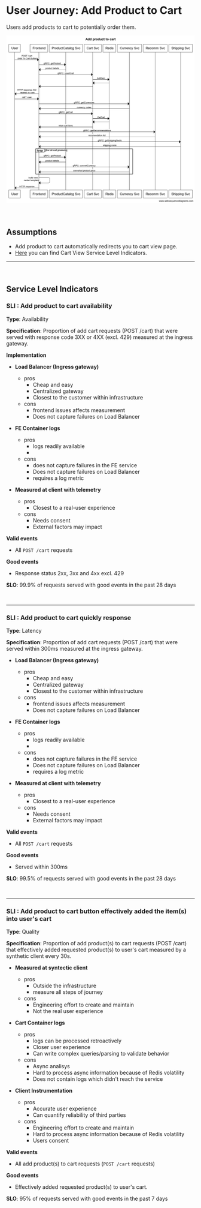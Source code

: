 # User Journey: Add Product to Cart

Users add products to cart to potentially order them.

![diagram](img/add_product_to_cart.png "Add Product to Cart Sequence")

<br/>

## **Assumptions**

* Add product to cart automatically redirects you to cart view page.
* [Here](view_cart.md) you can find Cart View Service Level Indicators.

---

<br/>

## **Service Level Indicators**

### SLI : Add product to cart availability

**Type**: Availability

**Specification**: Proportion of add cart requests (POST /cart) that were served with response code 3XX or 4XX (excl. 429) measured at the ingress gateway.

**Implementation**
* **Load Balancer (Ingress gateway)**
    - pros
        - Cheap and easy
        - Centralized gateway
        - Closest to the customer within infrastructure
    - cons
        - frontend issues affects measurement
        - Does not capture failures on Load Balancer

* **FE Container logs**
    - pros
        - logs readily available
        - 
    - cons
        - does not capture failures in the FE service
        - Does not capture failures on Load Balancer
        - requires a log metric

* **Measured at client with telemetry**
    - pros
        - Closest to a real-user experience
    - cons
        - Needs consent
        - External factors may impact

**Valid events**

- All `POST /cart` requests

**Good events**

- Response status 2xx, 3xx and 4xx excl. 429

**SLO**: 99.9% of requests served with good events in the past 28 days

<br/>

---

### SLI : Add product to cart quickly response

**Type**: Latency

**Specification**: Proportion of add cart requests (POST /cart) that were served within 300ms measured at the ingress gateway.

* **Load Balancer (Ingress gateway)**
    - pros
        - Cheap and easy
        - Centralized gateway
        - Closest to the customer within infrastructure
    - cons
        - frontend issues affects measurement
        - Does not capture failures on Load Balancer

* **FE Container logs**
    - pros
        - logs readily available
        - 
    - cons
        - does not capture failures in the FE service
        - Does not capture failures on Load Balancer
        - requires a log metric

* **Measured at client with telemetry**
    - pros
        - Closest to a real-user experience
    - cons
        - Needs consent
        - External factors may impact


**Valid events**

- All `POST /cart` requests

**Good events**

- Served within 300ms

**SLO**: 99.5% of requests served with good events in the past 28 days

<br/>


---

### SLI : Add product to cart button effectively added the item(s) into user's cart

**Type**: Quality

**Specification**: Proportion of add product(s) to cart requests (POST /cart) that effectively added requested product(s) to user's cart measured by a synthetic client every 30s.

* **Measured at syntectic client**
    - pros
        - Outside the infrastructure
        - measure all steps of journey
    - cons
        - Engineering effort to create and maintain
        - Not the real user experience 

* **Cart Container logs**
    - pros
        - logs can be processed retroactively
        - Closer user experience
        - Can write complex queries/parsing to validate behavior 
    - cons
        - Async analisys
        - Hard to process async information because of Redis volatility
        - Does not contain logs which didn't reach the service

* **Client Instrumentation**
    - pros
        - Accurate user experience
        - Can quantify reliability of third parties
    - cons
        - Engineering effort to create and maintain
        - Hard to process async information because of Redis volatility
        - Users consent

**Valid events**

- All add product(s) to cart requests (`POST /cart` requests)

**Good events**

- Effectively added requested product(s) to user's cart.

**SLO**: 95% of requests served with good events in the past 7 days

<br/>

